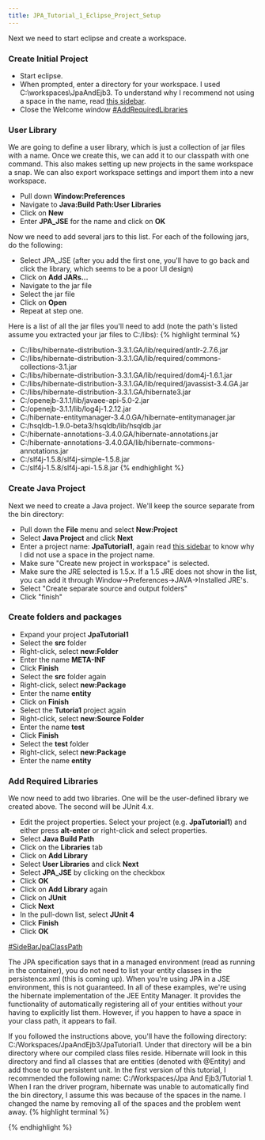 ```yaml
---
title: JPA_Tutorial_1_Eclipse_Project_Setup
---
```

Next we need to start eclipse and create a workspace.

### Create Initial Project
* Start eclipse.
* When prompted, enter a directory for your workspace. I used C:\workspaces\JpaAndEjb3. To understand why I recommend not using a space in the name, read [this sidebar](JPA_Tutorial_1_Getting_Started#SideBarJpaClassPath).
* Close the Welcome window
[#AddRequiredLibraries](#AddRequiredLibraries)
### User Library
We are going to define a user library, which is just a collection of jar files with a name. Once we create this, we can add it to our classpath with one command. This also makes setting up new projects in the same workspace a snap. We can also export workspace settings and import them into a new workspace.
* Pull down **Window:Preferences**
* Navigate to **Java:Build Path:User Libraries**
* Click on **New**
* Enter **JPA_JSE** for the name and click on **OK**

Now we need to add several jars to this list. For each of the following jars, do the following:
* Select JPA_JSE (after you add the first one, you'll have to go back and click the library, which seems to be a poor UI design)
* Click on **Add JARs...**
* Navigate to the jar file
* Select the jar file
* Click on **Open**
* Repeat at step one.

Here is a list of all the jar files you'll need to add (note the path's listed assume you extracted your jar files to C:/libs):
{% highlight terminal %}
* C:/libs/hibernate-distribution-3.3.1.GA/lib/required/antlr-2.7.6.jar
* C:/libs/hibernate-distribution-3.3.1.GA/lib/required/commons-collections-3.1.jar
* C:/libs/hibernate-distribution-3.3.1.GA/lib/required/dom4j-1.6.1.jar
* C:/libs/hibernate-distribution-3.3.1.GA/lib/required/javassist-3.4.GA.jar
* C:/libs/hibernate-distribution-3.3.1.GA/hibernate3.jar
* C:/openejb-3.1.1/lib/javaee-api-5.0-2.jar
* C:/openejb-3.1.1/lib/log4j-1.2.12.jar
* C:/hibernate-entitymanager-3.4.0.GA/hibernate-entitymanager.jar
* C:/hsqldb-1.9.0-beta3/hsqldb/lib/hsqldb.jar
* C:/hibernate-annotations-3.4.0.GA/hibernate-annotations.jar
* C:/hibernate-annotations-3.4.0.GA/lib/hibernate-commons-annotations.jar
* C:/slf4j-1.5.8/slf4j-simple-1.5.8.jar
* C:/slf4j-1.5.8/slf4j-api-1.5.8.jar
{% endhighlight %}

### Create Java Project
Next we need to create a Java project. We'll keep the source separate from the bin directory:
* Pull down the **File** menu and select **New:Project**
* Select **Java Project** and click **Next**
* Enter a project name: **JpaTutorial1**, again read [this sidebar](JPA_Tutorial_1_Getting_Started#SideBarJpaClassPath) to know why I did not use a space in the project name.
* Make sure "Create new project in workspace" is selected.
* Make sure the JRE selected is 1.5.x.   If a 1.5 JRE does not show in the list, you can add it through Window->Preferences->JAVA->Installed JRE's.
* Select "Create separate source and output folders"
* Click "finish"

### Create folders and packages
* Expand your project **JpaTutorial1**
* Select the **src** folder
* Right-click, select **new:Folder**
* Enter the name **META-INF**
* Click **Finish**
* Select the **src** folder again
* Right-click, select **new:Package**
* Enter the name **entity**
* Click on **Finish**
* Select the **Tutoria1** project again
* Right-click, select **new:Source Folder**
* Enter the name **test**
* Click **Finish**
* Select the **test** folder
* Right-click, select **new:Package**
* Enter the name **entity**

### Add Required Libraries
We now need to add two libraries. One will be the user-defined library we created above. The second will be JUnit 4.x.

* Edit the project properties. Select your project (e.g. **JpaTutorial1**) and either press **alt-enter** or right-click and select properties.
* Select **Java Build Path**
* Click on the **Libraries** tab
* Click on **Add Library**
* Select **User Libraries** and click **Next**
* Select **JPA_JSE** by clicking on the checkbox
* Click **OK**
* Click on **Add Library** again
* Click on **JUnit**
* Click **Next**
* In the pull-down list, select **JUnit 4**
* Click **Finish**
* Click **OK**

[#SideBarJpaClassPath](#SideBarJpaClassPath)
<aside>
The JPA specification says that in a managed environment (read as running in the container), you do not need to list your entity classes in the persistence.xml (this is coming up). When you're using JPA in a JSE environment, this is not guaranteed. In all of these examples, we're using the hibernate implementation of the JEE Entity Manager. It provides the functionality of automatically registering all of your entities without your having to explicitly list them. However, if you happen to have a space in your class path, it appears to fail.

If you followed the instructions above, you'll have the following directory: C:/Workspaces/JpaAndEjb3/JpaTutorial1. Under that directory will be a bin directory where our compiled class files reside. Hibernate will look in this directory and find all classes that are entities (denoted with @Entity) and add those to our persistent unit. In the first version of this tutorial, I recommended the following name: C:/Workspaces/Jpa And Ejb3/Tutorial 1. When I ran the driver program, hibernate was unable to automatically find the bin directory, I assume this was because of the spaces in the name. I changed the name by removing all of the spaces and the problem went away.
{% highlight terminal %}
   
{% endhighlight %}
</aside>
